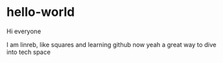 # hello-world
Hi everyone

I am linreb, like squares and learning github now yeah
a great way to dive into tech space
